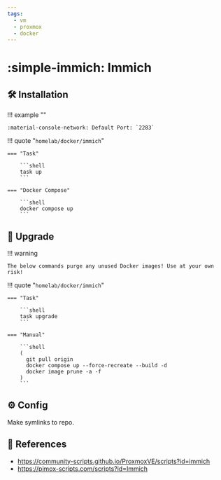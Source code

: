 ```yaml
---
tags:
  - vm
  - proxmox
  - docker
---
```

# :simple-immich: Immich

## :hammer_and_wrench: Installation

!!! example ""

    :material-console-network: Default Port: `2283`

!!! quote "`homelab/docker/immich`"

    === "Task"
    
        ```shell
        task up
        ```

    === "Docker Compose"
    
        ```shell
        docker compose up
        ```

## :rocket: Upgrade

!!! warning

    The below commands purge any unused Docker images! Use at your own risk!

!!! quote "`homelab/docker/immich`"

    === "Task"

        ```shell
        task upgrade
        ```
        
    === "Manual"
    
        ```shell
        (
          git pull origin
          docker compose up --force-recreate --build -d
          docker image prune -a -f
        )
        ```

## :gear: Config

Make symlinks to repo.

## :link: References

- <https://community-scripts.github.io/ProxmoxVE/scripts?id=immich>
- <https://pimox-scripts.com/scripts?id=Immich>
